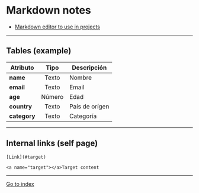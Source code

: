 # Markdown notes


* [Markdown editor to use in projects](https://simplemde.com/)

***

## Tables (example)

| Atributo     | Tipo    | Descripción     |
| ------------ | :-----: |  -------------- |
| **name**     | Texto   | Nombre          |
| **email**    | Texto   | Email           |
| **age**      | Número  | Edad            |
| **country**  | Texto   | País de orígen  |
| **category** | Texto   | Categoría       |


***

## Internal links (self page)

    [Link](#target)

    <a name="target"></a>Target content


***

[Go to index](../../README.md)

